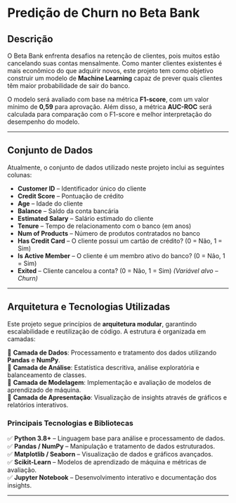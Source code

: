 # Predição de Churn no Beta Bank

##  Descrição

O Beta Bank enfrenta desafios na retenção de clientes, pois muitos estão cancelando suas contas mensalmente. Como manter clientes existentes é mais econômico do que adquirir novos, este projeto tem como objetivo construir um modelo de **Machine Learning** capaz de prever quais clientes têm maior probabilidade de sair do banco.

O modelo será avaliado com base na métrica **F1-score**, com um valor mínimo de **0,59** para aprovação. Além disso, a métrica **AUC-ROC** será calculada para comparação com o F1-score e melhor interpretação do desempenho do modelo.

---

## Conjunto de Dados

Atualmente, o conjunto de dados utilizado neste projeto inclui as seguintes colunas:

- **Customer ID** – Identificador único do cliente  
- **Credit Score** – Pontuação de crédito  
- **Age** – Idade do cliente  
- **Balance** – Saldo da conta bancária  
- **Estimated Salary** – Salário estimado do cliente  
- **Tenure** – Tempo de relacionamento com o banco (em anos)  
- **Num of Products** – Número de produtos contratados no banco  
- **Has Credit Card** – O cliente possui um cartão de crédito? (0 = Não, 1 = Sim)  
- **Is Active Member** – O cliente é um membro ativo do banco? (0 = Não, 1 = Sim)  
- **Exited** – Cliente cancelou a conta? (0 = Não, 1 = Sim) *(Variável alvo – Churn)*  

---

## Arquitetura e Tecnologias Utilizadas

Este projeto segue princípios de **arquitetura modular**, garantindo escalabilidade e reutilização de código. A estrutura é organizada em camadas:

🔹 **Camada de Dados**: Processamento e tratamento dos dados utilizando **Pandas** e **NumPy**.  
🔹 **Camada de Análise**: Estatística descritiva, análise exploratória e balanceamento de classes.  
🔹 **Camada de Modelagem**: Implementação e avaliação de modelos de aprendizado de máquina.  
🔹 **Camada de Apresentação**: Visualização de insights através de gráficos e relatórios interativos.  

### **Principais Tecnologias e Bibliotecas**  

✅ **Python 3.8+** – Linguagem base para análise e processamento de dados.  
✅ **Pandas / NumPy** – Manipulação e tratamento de dados estruturados.  
✅ **Matplotlib / Seaborn** – Visualização de dados e gráficos avançados.  
✅ **Scikit-Learn** – Modelos de aprendizado de máquina e métricas de avaliação.  
✅ **Jupyter Notebook** – Desenvolvimento interativo e documentação dos insights.  

---
